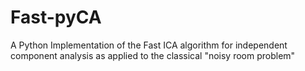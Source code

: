 Fast-pyCA
=========

A Python Implementation of the Fast ICA algorithm for independent component analysis as applied to the classical "noisy room problem"
